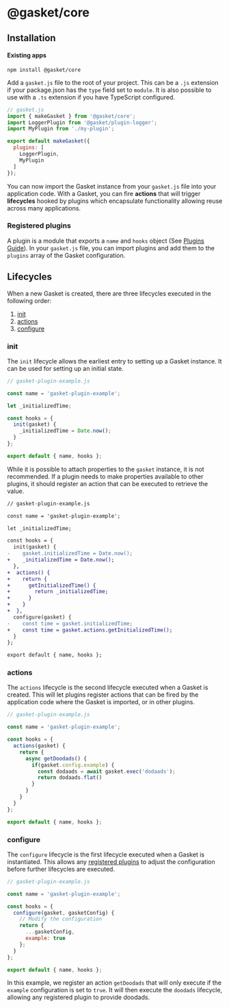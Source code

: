 # @gasket/core

## Installation

#### Existing apps

```shell
npm install @gasket/core
```

Add a `gasket.js` file to the root of your project.
This can be a `.js` extension if your package.json has the `type` field set to `module`.
It is also possible to use with a `.ts` extension if you have TypeScript configured.

```js
// gasket.js
import { makeGasket } from '@gasket/core';
import LoggerPlugin from '@gasket/plugin-logger';
import MyPlugin from './my-plugin';

export default makeGasket({
  plugins: [
    LoggerPlugin,
    MyPlugin
  ]
});
```

You can now import the Gasket instance from your `gasket.js` file into your
application code.
With a Gasket, you can fire **actions** that will trigger **lifecycles** hooked
by plugins which encapsulate functionality allowing reuse across many applications.

### Registered plugins

A plugin is a module that exports a `name` and `hooks` object
(See [Plugins Guide]).
In your `gasket.js` file, you can import plugins and add them to the `plugins`
array of the Gasket configuration.

## Lifecycles

When a new Gasket is created, there are three lifecycles executed in the
following order:
1. [init]
2. [actions]
3. [configure]

### init

The `init` lifecycle allows the earliest entry to setting up a Gasket instance.
It can be used for setting up an initial state.

```js
// gasket-plugin-example.js

const name = 'gasket-plugin-example';

let _initializedTime;

const hooks = {
  init(gasket) {
    _initializedTime = Date.now();
  }
};

export default { name, hooks };
```

While it is possible to attach properties to the `gasket` instance, it is not
recommended.
If a plugin needs to make properties available to other plugins, it should
register an action that can be executed to retrieve the value.

```diff
// gasket-plugin-example.js

const name = 'gasket-plugin-example';

let _initializedTime;

const hooks = {
  init(gasket) {
-    gasket.initializedTime = Date.now();
+    _initializedTime = Date.now();
  },
+  actions() {
+    return {
+      getInitializedTime() {
+        return _initializedTime;
+      }
+    }
+  },
  configure(gasket) {
-    const time = gasket.initializedTime;
+    const time = gasket.actions.getInitializedTime();
  }
};

export default { name, hooks };
```

### actions

The `actions` lifecycle is the second lifecycle executed when a Gasket is created.
This will let plugins register actions that can be fired by the application code
where the Gasket is imported, or in other plugins.

```js
// gasket-plugin-example.js

const name = 'gasket-plugin-example';

const hooks = {
  actions(gasket) {
    return {
      async getDoodads() {
        if(gasket.config.example) {
          const dodaads = await gasket.exec('dodaads');
          return dodaads.flat()
        }
      }
    }
  }
};

export default { name, hooks };
```

### configure

The `configure` lifecycle is the first lifecycle executed when a Gasket is
instantiated.
This allows any [registered plugins] to adjust the configuration before further
lifecycles are executed.

```js
// gasket-plugin-example.js

const name = 'gasket-plugin-example';

const hooks = {
  configure(gasket, gasketConfig) {
    // Modify the configuration
    return {
      ...gasketConfig,
      example: true
    };
  }
};

export default { name, hooks };
```

In this example, we register an action `getDoodads` that will only execute if the
`example` configuration is set to `true`.
It will then execute the `doodads` lifecycle, allowing any registered plugin to
provide doodads.

[init]: #init 
[actions]: #actions 
[configure]: #configure 
[registered plugins]: #registered-plugins
[Plugins Guide]:/packages/gasket-cli/docs/plugins.md
